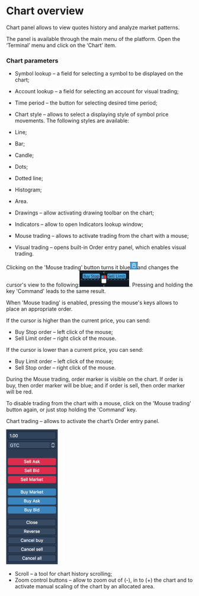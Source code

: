 # Chart overview

Chart panel allows to view quotes history and analyze market patterns.

The panel is available through the main menu of the platform. Open the ‘Terminal’ menu and click on the ‘Chart’ item.

### Chart parameters

* Symbol lookup – a field for selecting a symbol to be displayed on the chart;
* Account lookup – a field for selecting an account for visual trading;
* Time period – the button for selecting desired time period;
*  Chart style – allows to select a displaying style of symbol price movements. The following styles are available:

  * Line;
  * Bar;
  * Candle;
  * Dots;
  * Dotted line;
  * Histogram;
  * Area.

* Drawings – allow activating drawing toolbar on the chart;
* Indicators – allow to open Indicators lookup window;
* Mouse trading – allows to activate trading from the chart with a mouse;
* Visual trading – opens built-in Order entry panel, which enables visual trading.

Clicking on the 'Mouse trading' button turns it blue![](../../../.gitbook/assets/mouse-small.png)and changes the cursor's view to the following:![](../../../.gitbook/assets/mouse-trading-small.png). 
Pressing and holding the key 'Command' leads to the same result. 

When 'Mouse trading' is enabled, pressing the mouse's keys allows to place an appropriate order.

If the cursor is higher than the current price, you can send:

* Buy Stop order – left click of the mouse;
* Sell Limit order – right click of the mouse.

If the cursor is lower than a current price, you can send:

* Buy Limit order – left click of the mouse;
* Sell Stop order – right click of the mouse.

During the Mouse trading, order marker is visible on the chart. If order is buy, then order marker will be blue; and if order is sell, then order marker will be red.

To disable trading from the chart with a mouse, click on the 'Mouse trading' button again, or just stop holding the 'Command' key.

Chart trading – allows to activate the chart’s Order entry panel.

![](../../../.gitbook/assets/oe-small.png)

* Scroll – a tool for chart history scrolling;
* Zoom control buttons – allow to zoom out of \(-\), in to \(+\) the chart and to activate manual scaling of the chart by an allocated area.

